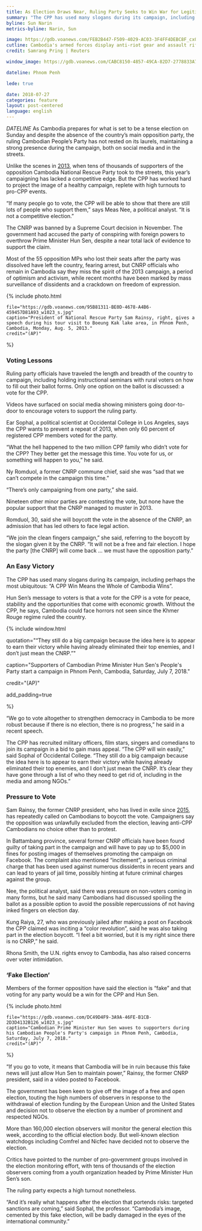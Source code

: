 ```yaml
---
title: As Election Draws Near, Ruling Party Seeks to Win War for Legitimacy
summary: "The CPP has used many slogans during its campaign, including perhaps the most ubiquitous: “A CPP Win Means the Whole of Cambodia Wins”."
byline: Sun Narin
metrics-byline: Narin, Sun

image: https://gdb.voanews.com/FEB2B447-F509-4029-AC03-3F4FF4DEBC8F_cx0_cy10_cw0_w1023_r1_s.jpg
cutline: Cambodia's armed forces display anti-riot gear and assault rifles at the Olympic stadium ahead of a general election this weekend, in Phnom Penh, Cambodia, July 25, 2018.
credit: Samrang Pring | Reuters

window_image: https://gdb.voanews.com/CABC8150-4857-49CA-82D7-2778833A70CE_w1023_s.jpg

dateline: Phnom Penh

lede: true

date: 2018-07-27
categories: feature
layout: post-centered
language: english
---
```



 
$DATELINE$ As Cambodia prepares for what is set to be a tense election on Sunday and despite the absence of the country’s main opposition party, the ruling Cambodian People’s Party has not rested on its laurels, maintaining a strong presence during the campaign, both on social media and in the streets.

Unlike the scenes in <a href="#july_28_2013" class="trigger__factbox">2013</a>, when tens of thousands of supporters of the opposition Cambodia National Rescue Party took to the streets, this year’s campaigning has lacked a competitive edge. But the CPP has worked hard to project the image of a healthy campaign, replete with high turnouts to pro-CPP events.

“If many people go to vote, the CPP will be able to show that there are still lots of people who support them,” says Meas Nee, a political analyst. “It is not a competitive election.”

The CNRP was banned by a Supreme Court decision in November. The government had accused the party of conspiring with foreign powers to overthrow Prime Minister Hun Sen, despite a near total lack of evidence to support the claim.

Most of the 55 opposition MPs who lost their seats after the party was dissolved have left the country, fearing arrest, but CNRP officials who remain in Cambodia say they miss the spirit of the 2013 campaign, a period of optimism and activism, while recent months have been marked by mass surveillance of dissidents and a crackdown on freedom of expression.



{% include photo.html 
 
	file="https://gdb.voanews.com/95B81311-BE0D-4678-A4B6-459457D81A93_w1023_s.jpg"
	caption="President of National Rescue Party Sam Rainsy, right, gives a speech during his tour visit to Boeung Kak lake area, in Phnom Penh, Cambodia, Monday, Aug. 5, 2013."
	credit="(AP)"

%}


### Voting Lessons ###

Ruling party officials have traveled the length and breadth of the country to campaign, including holding instructional seminars with rural voters on how to fill out their ballot forms. Only one option on the ballot is discussed: a vote for the CPP.

Videos have surfaced on social media showing ministers going door-to-door to encourage voters to support the ruling party.

Ear Sophal, a political scientist at Occidental College in Los Angeles, says the CPP wants to prevent a repeat of 2013, when only 60 percent of registered CPP members voted for the party.

“What the hell happened to the two million CPP family who didn’t vote for the CPP? They better get the message this time. You vote for us, or something will happen to you,” he said.

Ny Romduol, a former CNRP commune chief, said she was “sad that we can’t compete in the campaign this time.”

“There’s only campaigning from one party,” she said.

Nineteen other minor parties are contesting the vote, but none have the popular support that the CNRP managed to muster in 2013.

Romduol, 30, said she will boycott the vote in the absence of the CNRP, an admission that has led others to face legal action.

“We join the clean fingers campaign,” she said, referring to the boycott by the slogan given it by the CNRP. “It will not be a free and fair election. I hope the party [the CNRP] will come back ... we must have the opposition party.”



### An Easy Victory ###

The CPP has used many slogans during its campaign, including perhaps the most ubiquitous: “A CPP Win Means the Whole of Cambodia Wins”.

Hun Sen’s message to voters is that a vote for the CPP is a vote for peace, stability and the opportunities that come with economic growth. Without the CPP, he says, Cambodia could face horrors not seen since the Khmer Rouge regime ruled the country.





{% include window.html

quotation="“They still do a big campaign because the idea here is to appear to earn their victory while having already eliminated their top enemies, and I don’t just mean the CNRP.”"

caption="Supporters of Cambodian Prime Minister Hun Sen's People's Party start a campaign in Phnom Penh, Cambodia, Saturday, July 7, 2018."

credit="(AP)"

add_padding=true
 
%}




“We go to vote altogether to strengthen democracy in Cambodia to be more robust because if there is no election, there is no progress,” he said in a recent speech.

The CPP has recruited military officers, film stars, singers and comedians to join its campaign in a bid to gain mass appeal. “The CPP will win easily,” said Sophal of Occidental College. “They still do a big campaign because the idea here is to appear to earn their victory while having already eliminated their top enemies, and I don’t just mean the CNRP. It’s clear they have gone through a list of who they need to get rid of, including in the media and among NGOs.”


### Pressure to Vote ###

Sam Rainsy, the former CNRP president, who has lived in exile since <a href="#nov_16_2015" class="trigger__factbox">2015</a>, has repeatedly called on Cambodians to boycott the vote. Campaigners say the opposition was unlawfully excluded from the election, leaving anti-CPP Cambodians no choice other than to protest.

In Battambang province, several former CNRP officials have been found guilty of taking part in the campaign and will have to pay up to $5,000 in fines for posting images of themselves promoting the campaign on Facebook. The complaint also mentioned “incitement”, a serious criminal charge that has been used against numerous dissidents in recent years and can lead to years of jail time, possibly hinting at future criminal charges against the group.

Nee, the political analyst, said there was pressure on non-voters coming in many forms, but he said many Cambodians had discussed spoiling the ballot as a possible option to avoid the possible repercussions of not having inked fingers on election day.

Kung Raiya, 27, who was previously jailed after making a post on Facebook the CPP claimed was inciting a “color revolution”, said he was also taking part in the election boycott. “I feel a bit worried, but it is my right since there is no CNRP,” he said.

Rhona Smith, the U.N. rights envoy to Cambodia, has also raised concerns over voter intimidation.

### ‘Fake Election’ ###

Members of the former opposition have said the election is “fake” and that voting for any party would be a win for the CPP and Hun Sen.







{% include photo.html 
 
	file="https://gdb.voanews.com/DC49D4F9-3A9A-46FE-B1CB-2D3D4132B126_w1023_s.jpg"
	caption="Cambodian Prime Minister Hun Sen waves to supporters during his Cambodian People's Party's campaign in Phnom Penh, Cambodia, Saturday, July 7, 2018."
	credit="(AP)"

%}




“If you go to vote, it means that Cambodia will be in ruin because this fake news will just allow Hun Sen to maintain power,” Rainsy, the former CNRP president, said in a video posted to Facebook.

The government has been keen to give off the image of a free and open election, touting the high numbers of observers in response to the withdrawal of election funding by the European Union and the United States and decision not to observe the election by a number of prominent and respected NGOs.

More than 160,000 election observers will monitor the general election this week, according to the official election body. But well-known election watchdogs including Comfrel and Nicfec have decided not to observe the election.

Critics have pointed to the number of pro-government groups involved in the election monitoring effort, with tens of thousands of the election observers coming from a youth organization headed by Prime Minister Hun Sen’s son.

The ruling party expects a high turnout nonetheless.

“And it’s really what happens after the election that portends risks: targeted sanctions are coming,” said Sophal, the professor. “Cambodia’s image, cemented by this fake election, will be badly damaged in the eyes of the international community.”
